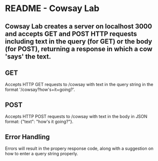 # README - Cowsay Lab

## Cowsay Lab creates a server on localhost 3000 and accepts GET and POST HTTP requests including text in the query (for GET) or the body (for POST), returning a response in which a cow 'says' the text.

## GET

Accepts HTTP GET requests to /cowsay with text in the query string in the format '/cowsay?how's+it+going?'.

## POST

Accepts HTTP POST requests to /cowsay with text in the body in JSON format: {"text": "how's it going?"}.

## Error Handling

Errors will result in the propery response code, along with a suggestion on how to enter a query string properly.
